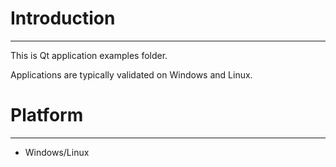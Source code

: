 
# Introduction
--------

This is Qt application examples folder.

Applications are typically validated on Windows and Linux.


# Platform
--------

- Windows/Linux
